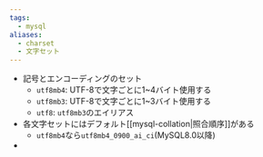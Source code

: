 ```yaml
---
tags:
  - mysql
aliases:
  - charset
  - 文字セット
---
```

- 記号とエンコーディングのセット
	- `utf8mb4`: UTF-8で文字ごとに1~4バイト使用する
	- `utf8mb3`: UTF-8で文字ごとに1~3バイト使用する
	- `utf8`: `utf8mb3`のエイリアス
- 各文字セットにはデフォルト[[mysql-collation|照合順序]]がある
	- `utf8mb4`なら`utf8mb4_0900_ai_ci`(MySQL8.0以降)
- 